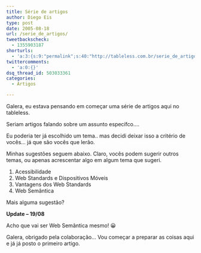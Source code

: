 ```yaml
---
title: Série de artigos
author: Diego Eis
type: post
date: 2005-08-18
url: /serie_de_artigos/
tweetbackscheck:
  - 1355903187
shorturls:
  - 'a:3:{s:9:"permalink";s:40:"http://tableless.com.br/serie_de_artigos";s:7:"tinyurl";s:26:"http://tinyurl.com/3zujbfd";s:4:"isgd";s:19:"http://is.gd/03mVEq";}'
twittercomments:
  - 'a:0:{}'
dsq_thread_id: 503033361
categories:
  - Artigos

---
```

Galera, eu estava pensando em começar uma série de artigos aqui no tableless.
  
Seriam artigos falando sobre um assunto específco&#8230;. 

Eu poderia ter já escolhido um tema.. mas decidi deixar isso a critério de vocês&#8230; já que são vocês que lerão. 

Minhas sugestões seguem abaixo. Claro, vocês podem sugerir outros temas, ou apenas acrescentar algo em algum tema que sugeri. 

  1. Acessibilidade
  2. Web Standards e Dispositivos Móveis
  3. Vantagens dos Web Standards
  4. Web Semântica

Mais alguma sugestão? 

**Update &#8211; 19/08**
  
Acho que vai ser Web Semântica mesmo! 😀
  
Galera, obrigado pela colaboração&#8230; Vou começar a preparar as coisas aqui e já já posto o primeiro artigo.